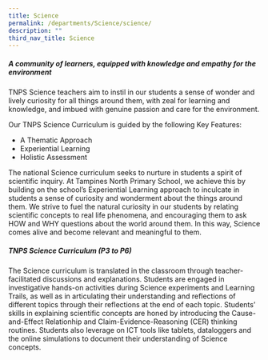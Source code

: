 ```yaml
---
title: Science
permalink: /departments/Science/science/
description: ""
third_nav_title: Science
---
```




##### A community of learners, equipped with knowledge and empathy for the environment


TNPS Science teachers aim to instil in our students a sense of wonder and lively curiosity for all things around them, with zeal for learning and knowledge, and imbued with genuine passion and care for the environment.

  

Our TNPS Science Curriculum is guided by the following Key Features:

*   A Thematic Approach
*   Experiential Learning
*   Holistic Assessment

  

The national Science curriculum seeks to nurture in students a spirit of scientific inquiry. At Tampines North Primary School, we achieve this by building on the school’s Experiential Learning approach to inculcate in students a sense of curiosity and wonderment about the things around them. We strive to fuel the natural curiosity in our students by relating scientific concepts to real life phenomena, and encouraging them to ask HOW and WHY questions about the world around them. In this way, Science comes alive and become relevant and meaningful to them.

##### TNPS Science Curriculum (P3 to P6)


The Science curriculum is translated in the classroom through teacher-facilitated discussions and explanations. Students are engaged in investigative hands-on activities during Science experiments and Learning Trails, as well as in articulating their understanding and reflections of different topics through their reflections at the end of each topic. Students’ skills in explaining scientific concepts are honed by introducing the Cause-and-Effect Relationhip and Claim-Evidence-Reasoning (CER) thinking routines. Students also leverage on ICT tools like tablets, dataloggers and the online simulations to document their understanding of Science concepts.